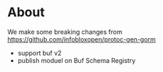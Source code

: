 # About

We make some breaking changes from https://github.com/infobloxopen/protoc-gen-gorm

- support buf v2
- publish moduel on Buf Schema Registry
